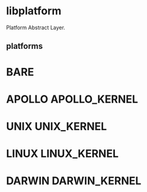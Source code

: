 # libplatform
Platform Abstract Layer.

## platforms
# BARE
# APOLLO APOLLO_KERNEL
# UNIX   UNIX_KERNEL
# LINUX  LINUX_KERNEL
# DARWIN DARWIN_KERNEL
